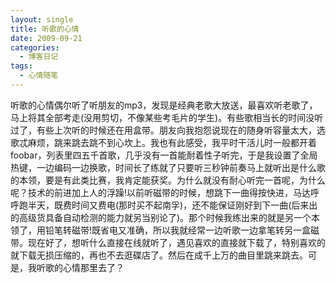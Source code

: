 ```yaml
---
layout: single
title: 听歌的心情
date: 2009-09-21
categories:
  - 博客日记
tags:
  - 心情随笔
---
```


听歌的心情偶尔听了听朋友的mp3，发现是经典老歌大放送，最喜欢听老歌了，马上将其全部考走(没用剪切，不像某些考毛片的学生)。有些歌相当长的时间没听过了，有些上次听的时候还在用盒带。朋友向我抱怨说现在的随身听容量太大，选歌忒麻烦，跳来跳去跳不到心坎上。我也有此感受，我平时干活儿时一般都开着foobar，列表里四五千首歌，几乎没有一首能耐着性子听完，于是我设置了全局热键，一边编码一边换歌，时间长了练就了只要听三秒钟前奏马上就听出是什么歌的本领，要是有此类比赛，我肯定能获奖。为什么就没有耐心听完一首呢，为什么呢？技术的前进加上人的浮躁!以前听磁带的时候，想跳下一曲得按快进，马达呼呼跑半天，既费时间又费电(那时买不起南孚)，还不能保证刚好到下一曲(后来出的高级货具备自动检测的能力就另当别论了)。那个时候我练出来的就是另一个本领了，用铅笔转磁带!既省电又准确，所以我就经常一边听歌一边拿笔转另一盒磁带。现在好了，想听什么直接在线就听了，遇见喜欢的直接就下载了，特别喜欢的就下载无损压缩的，再也不去逛碟店了。然后在成千上万的曲目里跳来跳去。可是，我听歌的心情那里去了？
